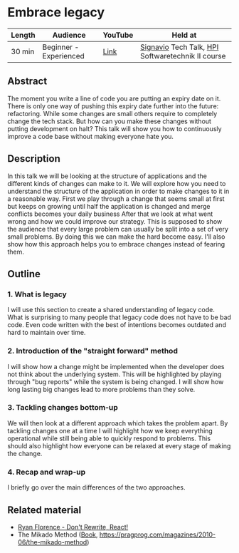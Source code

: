 # Embrace legacy

| Length | Audience               | YouTube                                             | Held at                                                                                                                                                              |
| ------ | ---------------------- | --------------------------------------------------- | -------------------------------------------------------------------------------------------------------------------------------------------------------------------- |
| 30 min | Beginner - Experienced | [Link](https://www.youtube.com/watch?v=tFHJD1ciB7M) | [Signavio](https://www.signavio.com) Tech Talk, [HPI](https://hpi.de/plattner/teaching/archive/winter-term-201718/softwaretechnik-ii.html) Softwaretechnik II course |

## Abstract

The moment you write a line of code you are putting an expiry date on it.
There is only one way of pushing this expiry date further into the future: refactoring.
While some changes are small others require to completely change the tech stack.
But how can you make these changes without putting development on halt?
This talk will show you how to continuously improve a code base without making everyone hate you.

## Description

In this talk we will be looking at the structure of applications and the different kinds of changes can make to it.
We will explore how you need to understand the structure of the application in order to make changes to it in a reasonable way.
First we play through a change that seems small at first but keeps on growing until half the application is changed and merge conflicts becomes your daily business
After that we look at what went wrong and how we could improve our strategy.
This is supposed to show the audience that every large problem can usually be split into a set of very small problems.
By doing this we can make the hard become easy.
I'll also show how this approach helps you to embrace changes instead of fearing them.

## Outline

### 1. What is legacy

I will use this section to create a shared understanding of legacy code.
What is surprising to many people that legacy code does not have to be bad code.
Even code written with the best of intentions becomes outdated and hard to maintain over time.

### 2. Introduction of the "straight forward" method

I will show how a change might be implemented when the developer does not think about the underlying system.
This will be highlighted by playing through "bug reports" while the system is being changed.
I will show how long lasting big changes lead to more problems than they solve.

### 3. Tackling changes bottom-up

We will then look at a different approach which takes the problem apart.
By tackling changes one at a time I will highlight how we keep everything operational while still being able to quickly respond to problems.
This should also highlight how everyone can be relaxed at every stage of making the change.

### 4. Recap and wrap-up

I briefly go over the main differences of the two approaches.

## Related material

- [Ryan Florence - Don't Rewrite, React!](https://www.youtube.com/watch?v=BF58ZJ1ZQxY)
- The Mikado Method ([Book](https://mikadomethod.wordpress.com/), https://pragprog.com/magazines/2010-06/the-mikado-method)
